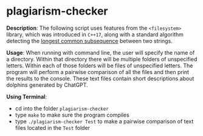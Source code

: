 # plagiarism-checker

**Description**: The following script uses features from the `<filesystem>` library, which was introduced in `C++17`, along with a standard algorithm detecting the [longest common subsequence](https://en.wikipedia.org/wiki/Longest_common_subsequence) between two strings. 

**Usage**: When running with command line, the user will specify the name of a directory. Within that directory there will be multiple folders of unspecified letters. Within each of those folders will be files of unspecified letters. The program will perform a pairwise comparison of all the files and then print the results to the console. These text files contain short descriptions about dolphins generated by ChatGPT. 

**Using Terminal**:
- cd into the folder `plagiarism-checker`
- type `make` to make sure the program compiles
- type `./plagiarism-checker Test` to make a pairwise comparison of text files located in the `Test` folder

